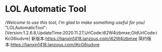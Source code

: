 # LOL Automatic Tool
/*Welcome to use this tool, I'm glad to make something useful for you*/
"LOLAutomaticTool":[Version:1.2.6.8,UpdateTime:2020.11.27,UrlCode:i62W4izbmxe;OldUrlCode:iKcG6iudvre]
新版本:https://lianxin1418.lanzous.com/i62W4izbmxe
简约版本:https://lianxin1418.lanzous.com/iKcG6iudvre
